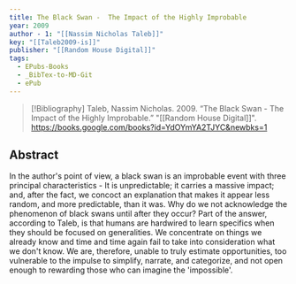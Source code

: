 ```yaml
---
title: The Black Swan -  The Impact of the Highly Improbable
year: 2009
author - 1: "[[Nassim Nicholas Taleb]]"
key: "[[Taleb2009-is]]"
publisher: "[[Random House Digital]]"
tags:
  - EPubs-Books
  - _BibTex-to-MD-Git
  - ePub
---
```


> [!Bibliography]
> Taleb, Nassim Nicholas. 2009. “The Black Swan -  The Impact of the Highly Improbable.” "[[Random House Digital]]". https://books.google.com/books?id=YdOYmYA2TJYC&newbks=1

## Abstract
In the author's point of view, a black swan is an improbable event with three principal characteristics - It is unpredictable; it carries a massive impact; and, after the fact, we concoct an explanation that makes it appear less random, and more predictable, than it was. Why do we not acknowledge the phenomenon of black swans until after they occur? Part of the answer, according to Taleb, is that humans are hardwired to learn specifics when they should be focused on generalities. We concentrate on things we already know and time and time again fail to take into consideration what we don't know. We are, therefore, unable to truly estimate opportunities, too vulnerable to the impulse to simplify, narrate, and categorize, and not open enough to rewarding those who can imagine the 'impossible'.